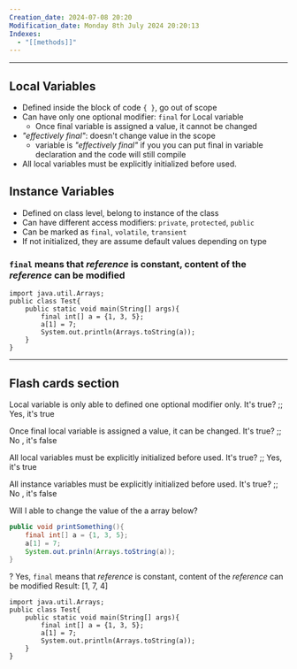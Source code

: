 ```yaml
---
Creation_date: 2024-07-08 20:20
Modification_date: Monday 8th July 2024 20:20:13
Indexes:
  - "[[methods]]"
---
```


----

## Local Variables

- Defined inside the block of code `{ }`, go out of scope
- Can have only one optional modifier: `final` for Local variable
	- Once final variable is assigned a value, it cannot be changed
- *"effectively final"*: doesn't change value in the scope
	- variable is *"effectively final"* if you you can put final in variable declaration and the code will still compile
- All local variables must be explicitly initialized before used.


## Instance Variables

- Defined on class level, belong to instance of the class
- Can have different access modifiers: `private`, `protected`, `public`
- Can be marked as `final`, `volatile`, `transient`
- If not initialized, they are assume default values depending on type

### `final` means that *reference* is constant, content of the *reference* can be modified

```run-java
import java.util.Arrays;
public class Test{
	public static void main(String[] args){
		final int[] a = {1, 3, 5};
		a[1] = 7; 
		System.out.println(Arrays.toString(a));
	}
}
```











---
## Flash cards section

Local variable is only able to defined one optional modifier only. It's true? ;; Yes, it's true
<!--SR:!2024-07-11,3,250-->

Once final local variable is assigned a value, it can be changed. It's true? ;; No , it's false
<!--SR:!2024-07-09,1,230-->

All local variables must be explicitly initialized before used. It's true? ;; Yes, it's true
<!--SR:!2024-07-12,4,270-->

All instance variables must be explicitly initialized before used. It's true? ;; No , it's false
<!--SR:!2024-07-13,4,272-->

Will I able to change the value of the a array below?
```java
public void printSomething(){
	final int[] a = {1, 3, 5};
	a[1] = 7; 
	System.out.prinln(Arrays.toString(a));
}
```
?
Yes, `final` means that *reference* is constant, content of the *reference* can be modified
Result: \[1, 7, 4]
```run-java
import java.util.Arrays;
public class Test{
	public static void main(String[] args){
		final int[] a = {1, 3, 5};
		a[1] = 7; 
		System.out.println(Arrays.toString(a));
	}
}
```
<!--SR:!2024-07-12,4,270-->